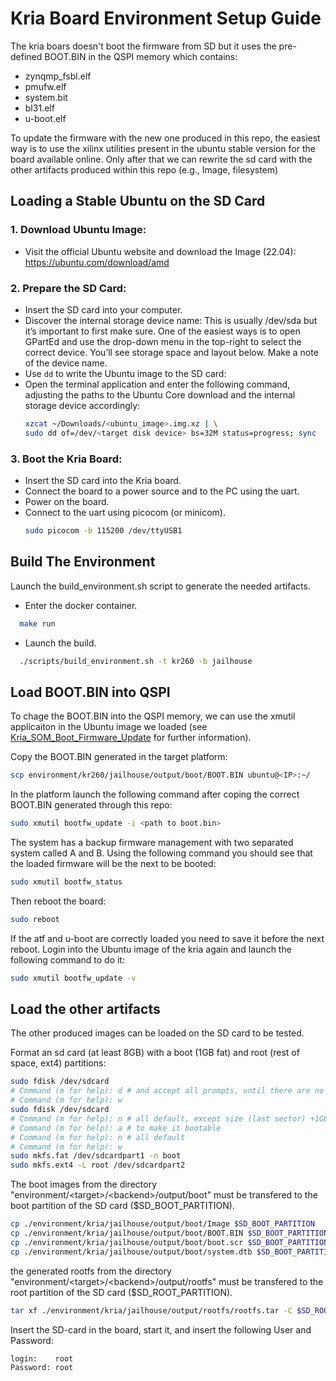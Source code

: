 # Kria Board Environment Setup Guide

The kria boars doesn't boot the firmware from SD but it uses the pre-defined BOOT.BIN in the QSPI memory which contains: 
- zynqmp_fsbl.elf
- pmufw.elf
- system.bit
- bl31.elf
- u-boot.elf

To update the firmware with the new one produced in this repo, the easiest way is to use the xilinx utilities present in the ubuntu stable version for the board available online.
Only after that we can rewrite the sd card with the other artifacts produced within this repo (e.g., Image, filesystem)

## Loading a Stable Ubuntu on the SD Card

### 1. Download Ubuntu Image:
- Visit the official Ubuntu website and download the Image (22.04): https://ubuntu.com/download/amd

### 2. Prepare the SD Card:
  - Insert the SD card into your computer.
  - Discover the internal storage device name: This is usually /dev/sda but it’s important to first make sure. 
    One of the easiest ways is to open GPartEd and use the drop-down menu in the top-right to select the correct
    device. You’ll see storage space and layout below. Make a note of the device name.
  - Use `dd` to write the Ubuntu image to the SD card:
  - Open the terminal application and enter the following command, adjusting the paths to the Ubuntu Core download and the internal storage device accordingly:
    ```sh 
    xzcat ~/Downloads/<ubuntu_image>.img.xz | \
    sudo dd of=/dev/<target disk device> bs=32M status=progress; sync
    ```

### 3. Boot the Kria Board:
  - Insert the SD card into the Kria board.
  - Connect the board to a power source and to the PC using the uart.
  - Power on the board.
  - Connect to the uart using picocom (or minicom).
    ```sh
    sudo picocom -b 115200 /dev/ttyUSB1
    ```

## Build The Environment
Launch the build_environment.sh script to generate the needed artifacts.

  - Enter the docker container.
```sh
  make run
```
  - Launch the build.
```sh 
  ./scripts/build_environment.sh -t kr260 -b jailhouse
```

## Load BOOT.BIN into QSPI

To chage the BOOT.BIN into the QSPI memory, we can use the xmutil applicaiton in the Ubuntu image we loaded 
(see [Kria_SOM_Boot_Firmware_Update](https://xilinx-wiki.atlassian.net/wiki/spaces/A/pages/3020685316/Kria+SOM+Boot+Firmware+Update) for further information).

Copy the BOOT.BIN generated in the target platform:
```sh
scp environment/kr260/jailhouse/output/boot/BOOT.BIN ubuntu@<IP>:~/
```

In the platform launch the following command after coping the correct BOOT.BIN generated through this repo:
```sh
sudo xmutil bootfw_update -i <path to boot.bin>
```

The system has a backup firmware management with two separated system called A and B. 
Using the following command you should see that the loaded firmware will be the next to be booted: 
```sh
sudo xmutil bootfw_status
```

Then reboot the board:
```sh
sudo reboot
```

If the atf and u-boot are correctly loaded you need to save it before the next reboot.
Login into the Ubuntu image of the kria again and launch the following command to do it:
```sh
sudo xmutil bootfw_update -v
```

## Load the other artifacts
The other produced images can be loaded on the SD card to be tested.

Format an sd card (at least 8GB) with a boot (1GB fat) and root (rest of space, ext4) partitions:

```bash
sudo fdisk /dev/sdcard
# Command (m for help): d # and accept all prompts, until there are no more partitions
# Command (m for help): w
sudo fdisk /dev/sdcard
# Command (m for help): n # all default, except size (last sector) +1GB
# Command (m for help): a # to make it bootable
# Command (m for help): n # all default
# Command (m for help): w
sudo mkfs.fat /dev/sdcardpart1 -n boot
sudo mkfs.ext4 -L root /dev/sdcardpart2 
```

The boot images from the directory "environment/\<target\>/\<backend\>/output/boot" must be transfered to the boot partition of the SD card ($SD\_BOOT\_PARTITION).

```bash
cp ./environment/kria/jailhouse/output/boot/Image $SD_BOOT_PARTITION
cp ./environment/kria/jailhouse/output/boot/BOOT.BIN $SD_BOOT_PARTITION
cp ./environment/kria/jailhouse/output/boot/boot.scr $SD_BOOT_PARTITION
cp ./environment/kria/jailhouse/output/boot/system.dtb $SD_BOOT_PARTITION
```

the generated rootfs from the directory "environment/\<target\>/\<backend\>/output/rootfs" must be transfered to the root partition of the SD card ($SD\_ROOT\_PARTITION).

```bash
tar xf ./environment/kria/jailhouse/output/rootfs/rootfs.tar -C $SD_ROOT_PARTITION
```

Insert the SD-card in the board, start it, and insert the following User and Password:

```bash
login:    root
Password: root
```
